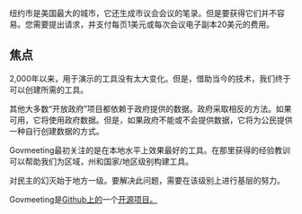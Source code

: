 
<p>纽约市是美国最大的城市，它还生成市议会会议的笔录。但是要获得它们并不容易。您需要提出请求，并支付每页1美元或每次会议电子副本20美元的费用。 </p>
<h2>焦点</h2>
<p> 2,000年以来，用于演示的工具没有太大变化。但是，借助当今的技术，我们终于可以创建所需的工具。 </p>

<p>其他大多数“开放政府”项目都依赖于政府提供的数据。政府采取相反的方法。如果可用，它将使用政府数据。但是，如果政府不能或不会提供数据，它将为公民提供一种自行创建数据的方式。 </p>

<p> Govmeeting最初关注的是在本地水平上效果最好的工具。在那里获得的经验教训可以帮助我们为区域，州和国家/地区级别构建工具。 </p>

<p>对民主的幻灭始于地方一级。要解决此问题，需要在该级别上进行基层的努力。 </p>

<p> Govmeeting是<a href="https://github.com/govmeeting/govmeeting">Github上的</a>一个<a href="https://github.com/govmeeting/govmeeting">开源项目。</a> </p>
